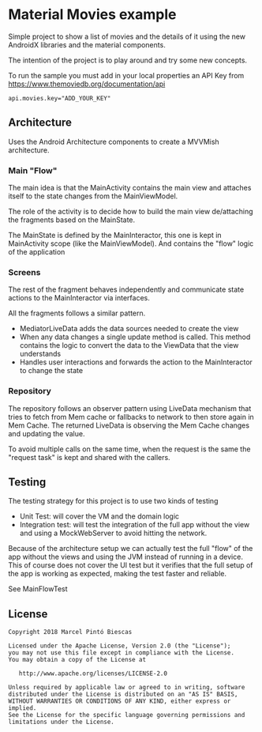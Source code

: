 # Material Movies example
Simple project to show a list of movies and the details of it using
the new AndroidX libraries and the material components.

The intention of the project is to play around and try some new concepts.

To run the sample you must add in your local properties an API Key from
https://www.themoviedb.org/documentation/api

```
api.movies.key="ADD_YOUR_KEY"
```

## Architecture
Uses the Android Architecture components to create a MVVMish architecture.

### Main "Flow"
The main idea is that the MainActivity contains the main view and
attaches itself to the state changes from the MainViewModel.

The role of the activity is to decide how to build the main view
de/attaching the fragments based on the MainState.

The MainState is defined by the MainInteractor, this one is kept
in MainActivity scope (like the MainViewModel). And contains the
"flow" logic of the application

### Screens
The rest of the fragment behaves independently and communicate
state actions to the MainInteractor via interfaces.

All the fragments follows a similar pattern.
- MediatorLiveData adds the data sources needed to create the view
- When any data changes a single update method is called. This method
contains the logic to convert the data to the ViewData that the view understands
- Handles user interactions and forwards the action to the MainInteractor to change the state

### Repository
The repository follows an observer pattern using LiveData mechanism
that tries to fetch from Mem cache or fallbacks to network to then
store again in Mem Cache. The returned LiveData is observing the Mem
Cache changes and updating the value.

To avoid multiple calls on the same time, when the request is the
same the "request task" is kept and shared with the callers.

## Testing
The testing strategy for this project is to use two kinds of testing
- Unit Test: will cover the VM and the domain logic
- Integration test: will test the integration of the full app without the
view and using a MockWebServer to avoid hitting the network.

Because of the architecture setup we can actually test the full
"flow" of the app without the views and using the JVM instead
of running in a device. This of course does not cover the UI
test but it verifies that the full setup of the app is working as
expected, making the test faster and reliable.

See MainFlowTest

## License
```
Copyright 2018 Marcel Pintó Biescas

Licensed under the Apache License, Version 2.0 (the "License");
you may not use this file except in compliance with the License.
You may obtain a copy of the License at

   http://www.apache.org/licenses/LICENSE-2.0

Unless required by applicable law or agreed to in writing, software
distributed under the License is distributed on an "AS IS" BASIS,
WITHOUT WARRANTIES OR CONDITIONS OF ANY KIND, either express or implied.
See the License for the specific language governing permissions and
limitations under the License.
```

